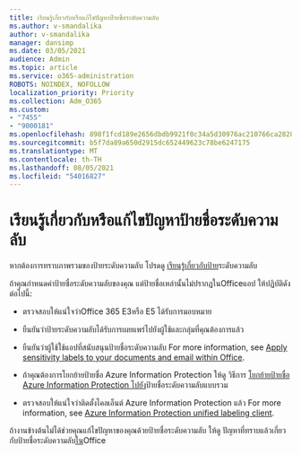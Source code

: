 ```yaml
---
title: เรียนรู้เกี่ยวกับหรือแก้ไขปัญหาป้ายชื่อระดับความลับ
ms.author: v-smandalika
author: v-smandalika
manager: dansimp
ms.date: 03/05/2021
audience: Admin
ms.topic: article
ms.service: o365-administration
ROBOTS: NOINDEX, NOFOLLOW
localization_priority: Priority
ms.collection: Adm_O365
ms.custom:
- "7455"
- "9000181"
ms.openlocfilehash: 898f1fcd189e2656dbdb9921f0c34a5d30976ac210766ca28284c455053dae50
ms.sourcegitcommit: b5f7da89a650d2915dc652449623c78be6247175
ms.translationtype: MT
ms.contentlocale: th-TH
ms.lasthandoff: 08/05/2021
ms.locfileid: "54016827"
---
```

# <a name="learn-about-or-troubleshoot-sensitivity-labels"></a>เรียนรู้เกี่ยวกับหรือแก้ไขปัญหาป้ายชื่อระดับความลับ

หากต้องการทราบภาพรวมของป้ายระดับความลับ โปรดดู [เรียนรู้เกี่ยวกับป้าย](https://docs.microsoft.com/microsoft-365/compliance/sensitivity-labels)ระดับความลับ

ถ้าคุณกําหนดค่าป้ายชื่อระดับความลับของคุณ แต่ป้ายชื่อเหล่านั้นไม่ปรากฏในOfficeแอป ให้ปฏิบัติดังต่อไปนี้:

- ตรวจสอบให้แน่ใจว่าOffice 365 E3หรือ E5 ได้รับการมอบหมาย

- ยืนยันว่าป้ายระดับความลับได้รับการเผยแพร่ไปยังผู้ใช้และกลุ่มที่คุณต้องการแล้ว

- ยืนยันว่าผู้ใช้ใช้แอปที่สนับสนุนป้ายชื่อระดับความลับ For more information, see [Apply sensitivity labels to your documents and email within Office](https://support.microsoft.com/topic/apply-sensitivity-labels-to-your-files-and-email-in-office-2f96e7cd-d5a4-403b-8bd7-4cc636bae0f9).

- ถ้าคุณต้องการโยกย้ายป้ายชื่อ Azure Information Protection ให้ดู วิธีการ [โยกย้ายป้ายชื่อ Azure Information Protection ไปยัง](https://docs.microsoft.com/azure/information-protection/configure-policy-migrate-labels)ป้ายชื่อระดับความลับแบบรวม

- ตรวจสอบให้แน่ใจว่าติดตั้งไคลเอ็นต์ Azure Information Protection แล้ว For more information, see [Azure Information Protection unified labeling client](https://docs.microsoft.com/azure/information-protection/rms-client/unifiedlabelingclient-version-release-history).

ถ้างานข้างต้นไม่ได้ช่วยคุณแก้ไขปัญหาของคุณด้วยป้ายชื่อระดับความลับ ให้ดู ปัญหาที่ทราบแล้วเกี่ยวกับป้ายชื่อระดับความลับ[ใน](https://support.microsoft.com/topic/known-issues-with-sensitivity-labels-in-office-b169d687-2bbd-4e21-a440-7da1b2743edc)Office
